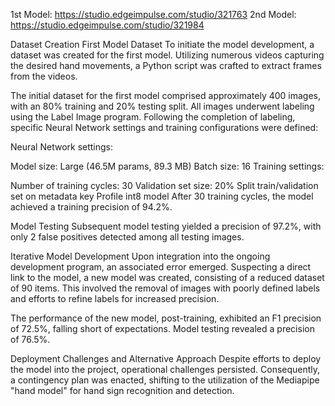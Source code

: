 1st Model: https://studio.edgeimpulse.com/studio/321763
2nd Model: https://studio.edgeimpulse.com/studio/321984

Dataset Creation
First Model Dataset
To initiate the model development, a dataset was created for the first model. Utilizing numerous videos capturing the desired hand movements, a Python script was crafted to extract frames from the videos.

The initial dataset for the first model comprised approximately 400 images, with an 80% training and 20% testing split. All images underwent labeling using the Label Image program. Following the completion of labeling, specific Neural Network settings and training configurations were defined:

Neural Network settings:

Model size: Large (46.5M params, 89.3 MB)
Batch size: 16
Training settings:

Number of training cycles: 30
Validation set size: 20%
Split train/validation set on metadata key
Profile int8 model
After 30 training cycles, the model achieved a training precision of 94.2%.

Model Testing
Subsequent model testing yielded a precision of 97.2%, with only 2 false positives detected among all testing images.

Iterative Model Development
Upon integration into the ongoing development program, an associated error emerged. Suspecting a direct link to the model, a new model was created, consisting of a reduced dataset of 90 items. This involved the removal of images with poorly defined labels and efforts to refine labels for increased precision.

The performance of the new model, post-training, exhibited an F1 precision of 72.5%, falling short of expectations. Model testing revealed a precision of 76.5%.

Deployment Challenges and Alternative Approach
Despite efforts to deploy the model into the project, operational challenges persisted. Consequently, a contingency plan was enacted, shifting to the utilization of the Mediapipe "hand model" for hand sign recognition and detection.
